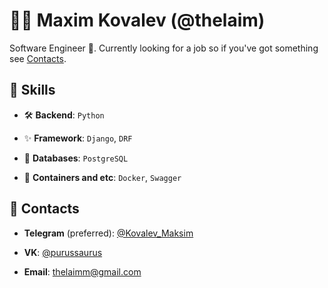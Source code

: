 # 👨‍💻 Maxim Kovalev (@thelaim)

Software Engineer 🚀. Currently looking for a job so if you've got something see [Contacts](#contacts).

## 🦾 Skills

- 🛠 **Backend**: `Python`

- ✨ **Framework**: `Django`, `DRF`

- 💾 **Databases**: `PostgreSQL`

- 🚢 **Containers and etc**: `Docker`, `Swagger`

## 📨 Contacts

- **Telegram** (preferred): [@Kovalev_Maksim](https://t.me/Kovalev_Maksim)

- **VK**: [@purussaurus](https://vk.com/purussaurus)

- **Email**: [thelaimm@gmail.com](mailto:thelaimm@gmail.com)

<!--### Hi there 👋

I'm Maxim, a 20 years old web developer from Russia.

### 🛠 Skills
![python](https://img.shields.io/badge/Python-20232A?style=for-the-badge&logo=python&logoColor=blue)
![django](https://img.shields.io/badge/Django-092E20?style=for-the-badge&logo=django&logoColor=green)
![drf](https://img.shields.io/badge/django%20rest-ff1709?style=for-the-badge&logo=django&logoColor=white)
![postgresql](https://img.shields.io/badge/PostgreSQL-316192?style=for-the-badge&logo=postgresql&logoColor=white)
![react-js](https://img.shields.io/badge/React-20232A?style=for-the-badge&logo=react&logoColor=61DAFB)




🔥 Python, JavaScript, Django

⚙️ Django REST, React, PostgreSQL

### Contact

[![mail](https://img.shields.io/badge/eMail-000000?style=for-the-badge&logo=Mail)](mailto:thelaimm@gmail.com)
[![telegram](https://img.shields.io/badge/Telegram-000000?style=for-the-badge&logo=Telegram)](https://t.me/Kovalev_Maksim)





# 👨‍💻 Maxim Kovalev (@thelaim)

Software Engineer 🚀. Currently looking for a job so if you've got something see [Contacts](#contacts).

## 🦾 Skills

- 🛠 **Backend**: `Python`

- ✨ **Framework**: `Django`, `DRF`

- 💾 **Databases**: `PostgreSQL`

- 🚢 **Containers and etc**: `Docker`

## 📨 Contacts

- **Telegram** (preferred): [@Kovalev_Maksim](https://t.me/Kovalev_Maksim)

- **VK**: [@purussaurus](https://vk.com/purussaurus)

- **Email**: [thelaimm@gmail.com](mailto:thelaimm@gmail.com)

@Kovalev_Maksim on Telegram


**thelaim/thelaim** is a ✨ _special_ ✨ repository because its `README.md` (this file) appears on your GitHub profile.

Here are some ideas to get you started:

- 🔭 I’m currently working on ...
- 🌱 I’m currently learning ...
- 👯 I’m looking to collaborate on ...
- 🤔 I’m looking for help with ...
- 💬 Ask me about ...
- 📫 How to reach me: ...
- 😄 Pronouns: ...
- ⚡ Fun fact: ...

![docker](https://img.shields.io/badge/Docker-2CA5E0?style=for-the-badge&logo=docker&logoColor=white)
-->
